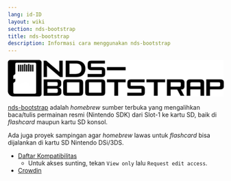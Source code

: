 ```yaml
---
lang: id-ID
layout: wiki
section: nds-bootstrap
title: nds-bootstrap
description: Informasi cara menggunakan nds-bootstrap
---
```


![Logo nds-bootstrap](https://github.com/DS-Homebrew/nds-bootstrap/raw/master/logo.png)

[nds-bootstrap](https://github.com/DS-Homebrew/nds-bootstrap) adalah *homebrew* sumber terbuka yang mengalihkan baca/tulis permainan resmi (Nintendo SDK) dari Slot-1 ke kartu SD, baik di *flashcard* maupun kartu SD konsol.

Ada juga proyek sampingan agar *homebrew* lawas untuk *flashcard* bisa dijalankan di kartu SD Nintendo DSi/3DS.

- [Daftar Kompatibilitas](https://docs.google.com/spreadsheets/d/1LRTkXOUXraTMjg1eedz_f7b5jiuyMv2x6e_jY_nyHSc/edit?usp=sharing)
    - Untuk akses sunting, tekan `View only` lalu `Request edit access`.
- [Crowdin](https://crowdin.com/project/nds-bootstrap)
